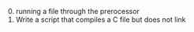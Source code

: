 0. running a file through the prerocessor
1. Write a script that compiles a C file but does not link
